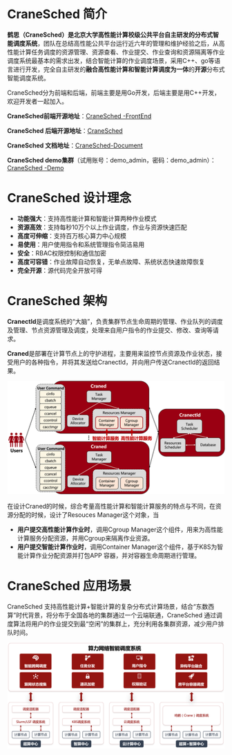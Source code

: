 # CraneSched 简介 #
**鹤思（CraneSched）**是北京大学高性能计算校级公共平台自主研发的**分布式智能调度系统**，团队在总结高性能公共平台运行近六年的管理和维护经验之后，从高性能计算任务调度的资源管理、资源查看、作业提交、作业查询和资源隔离等作业调度系统最基本的需求出发，结合智能计算的作业调度场景，采用C++、go等语言进行开发，完全自主研发的**融合高性能计算和智能计算调度为一体**的**开源**分布式智能调度系统。

CraneSched分为前端和后端，前端主要是用Go开发，后端主要是用C++开发，欢迎开发者一起加入。

**CraneSched前端开源地址**：[CraneSched -FrontEnd](https://github.com/PKUHPC/CraneSched-FrontEnd)

**CraneSched 后端开源地址**：[CraneSched ](https://github.com/PKUHPC/CraneSched )

**CraneSched 文档地址**：[CraneSched-Document](https://pkuhpc.github.io/CraneSched-document )

**CraneSched  demo集群**（试用账号：demo_admin，密码：demo_admin）：[CraneSched -Demo](https://hpc.pku.edu.cn/demo/cranesched )

# CraneSched  设计理念 #
- **功能强大**：支持高性能计算和智能计算两种作业模式
- **资源高效**：支持每秒10万个以上作业调度，作业与资源快速匹配
- **高度可伸缩**：支持百万核心算力中心规模
- **易使用**：用户使用指令和系统管理指令简洁易用 
- **安全**：RBAC权限控制和通信加密
- **高度可容错**：作业故障自动恢复，无单点故障、系统状态快速故障恢复
- **完全开源**：源代码完全开放可得


# CraneSched  架构 #

**Cranectld**是调度系统的“大脑”，负责集群节点生命周期的管理、作业队列的调度及管理、节点资源管理及调度，处理来自用户指令的作业提交、修改、查询等请求。

**Craned**是部署在计算节点上的守护进程，主要用来监控节点资源及作业状态，接受用户的各种指令，并将其发送给Cranectld，并向用户传送Cranectld的返回结果。

![Architecture](./docs/images/Architecture.png)

在设计Craned的时候，综合考量高性能计算和智能计算服务的特点与不同，在资源分配的时候，设计了Resouces Manager这个对象，当
- **用户提交高性能计算作业时**，调用Cgroup Manager这个组件，用来为高性能计算服务分配资源，并用Cgroup来隔离作业资源。
- **用户提交智能计算作业时**，调用Container Manager这个组件，基于K8S为智能计算作业分配资源并打包APP 容器，并对容器生命周期进行管理。

# CraneSched  应用场景 #
CraneSched 支持高性能计算+智能计算的复杂分布式计算场景，结合“东数西算”时代背景，将分布于全国各地的集群通过一个云端联通，CraneSched 通过调度算法将用户的作业提交到最“空闲”的集群上，充分利用各集群资源，减少用户排队时间。

![Scenario](./docs/images/Scenario.png)
